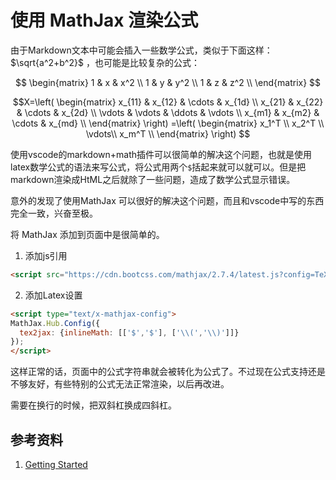 # 使用 MathJax 渲染公式

[annotation]: <id> (1707c51a-0e4d-4c22-a0fb-9e383967d749)
[annotation]: <status> (public)
[annotation]: <create_time> (2019-04-30 17:56:26)
[annotation]: <category> (计算机技术)
[annotation]: <tags> (Javascript)
[annotation]: <comments> (true)

由于Markdown文本中可能会插入一些数学公式，类似于下面这样： $\sqrt{a^2+b^2}$ ，也可能是比较复杂的公式：

$$
\begin{matrix}
1 & x & x^2 \\
1 & y & y^2 \\
1 & z & z^2 \\
\end{matrix}
$$

$$X=\left(
    \begin{matrix}
        x_{11} & x_{12} & \cdots & x_{1d} \\
        x_{21} & x_{22} & \cdots & x_{2d} \\
        \vdots & \vdots & \ddots & \vdots \\
        x_{m1} & x_{m2} & \cdots & x_{md} \\
    \end{matrix}
\right)
=\left(
     \begin{matrix}
            x_1^T \\
            x_2^T \\
            \vdots\\
            x_m^T \\
        \end{matrix}
\right)
$$

使用vscode的markdown+math插件可以很简单的解决这个问题，也就是使用latex数学公式的语法来写公式，将公式用两个`$`括起来就可以就可以。但是把markdown渲染成HtML之后就除了一些问题，造成了数学公式显示错误。

意外的发现了使用MathJax 可以很好的解决这个问题，而且和vscode中写的东西完全一致，兴奋至极。

将 MathJax 添加到页面中是很简单的。

1. 添加js引用
```html
<script src="https://cdn.bootcss.com/mathjax/2.7.4/latest.js?config=TeX-MML-AM_CHTML"></script>
```
2. 添加Latex设置

```html
<script type="text/x-mathjax-config">
MathJax.Hub.Config({
  tex2jax: {inlineMath: [['$','$'], ['\\(','\\)']]}
});
</script>
```
这样正常的话，页面中的公式字符串就会被转化为公式了。不过现在公式支持还是不够友好，有些特别的公式无法正常渲染，以后再改进。

需要在换行的时候，把双斜杠换成四斜杠。

## 参考资料

1. [Getting Started](https://docs.mathjax.org/en/latest/start.html)